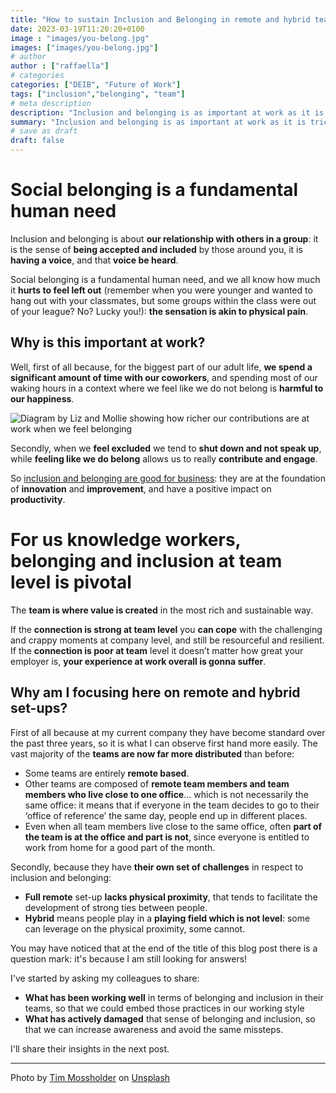 ```yaml
---
title: "How to sustain Inclusion and Belonging in remote and hybrid teams? - Intro"
date: 2023-03-19T11:20:20+0100
image : "images/you-belong.jpg"
images: ["images/you-belong.jpg"]
# author
author : ["raffaella"]
# categories
categories: ["DEIB", "Future of Work"]
tags: ["inclusion","belonging", "team"]
# meta description
description: "Inclusion and belonging is as important at work as it is tricky to nurture in remote and hybrid set-ups."
summary: "Inclusion and belonging is as important at work as it is tricky to nurture in remote and hybrid set-ups."
# save as draft
draft: false
---
```


# Social belonging is a fundamental human need

Inclusion and belonging is about **our relationship with others in a group**: it is the sense of **being accepted and included** by those around you, it is **having a voice**, and that **voice be heard**.

Social belonging is a fundamental human need, and we all know how much it **hurts to feel left out** (remember when you were younger and wanted to hang out with your classmates, but some groups within the class were out of your league? No? Lucky you!): **the sensation is akin to physical pain**.

## Why is this important at work?

Well, first of all because, for the biggest part of our adult life, **we spend a significant amount of time with our coworkers**, and spending most of our waking hours in a context where we feel like we do not belong is **harmful to our happiness**.

![Diagram by Liz and Mollie showing how richer our contributions are at work when we feel belonging](/images/belonging-lizandmollie.jpg) 

Secondly, when we **feel excluded** we tend to **shut down and not speak up**, while **feeling like we do belong** allows us to really **contribute and engage**.

So [inclusion and belonging are good for business](https://hbr.org/2019/12/the-value-of-belonging-at-work): they are at the foundation of **innovation** and **improvement**, and have a positive impact on **productivity**.

# For us knowledge workers, belonging and inclusion at team level is pivotal 

The **team is where value is created** in the most rich and sustainable way.

If the **connection is strong at team level** you **can cope** with the challenging and crappy moments at company level, and still be resourceful and resilient.<br>
If the **connection is poor at team** level it doesn’t matter how great your employer is, **your experience at work overall is gonna suffer**.

## Why am I focusing here on remote and hybrid set-ups?

First of all because at my current company they have become standard over the past three years, so it is what I can observe first hand more easily. The vast majority of the **teams are now far more distributed** than before:

- Some teams are entirely **remote based**.
- Other teams are composed of **remote team members and team members who live close to one office**… which is not necessarily the same office: it means that if everyone in the team decides to go to their ‘office of reference’ the same day, people end up in different places. 
- Even when all team members live close to the same office, often **part of the team is at the office and part is not**, since everyone is entitled to work from home for a good part of the month.

Secondly, because they have **their own set of challenges** in respect to inclusion and belonging: 

- **Full remote** set-up **lacks physical proximity**, that tends to facilitate the development of strong ties between people.
- **Hybrid** means people play in a **playing field which is not level**: some can leverage on the physical proximity, some cannot.

You may have noticed that at the end of the title of this blog post there is a question mark: it's because I am still looking for answers!

I've started by asking my colleagues to share:

- **What has been working well** in terms of belonging and inclusion in their teams, so that we could embed those practices in our working style
- **What has actively damaged** that sense of belonging and inclusion, so that we can increase awareness and avoid the same missteps.

I'll share their insights in the next post.

---
Photo by [Tim Mossholder](https://unsplash.com/@timmossholder?utm_source=unsplash&utm_medium=referral&utm_content=creditCopyText) on [Unsplash](https://unsplash.com/photos/ZFXZ_xMYTZs?utm_source=unsplash&utm_medium=referral&utm_content=creditCopyText)